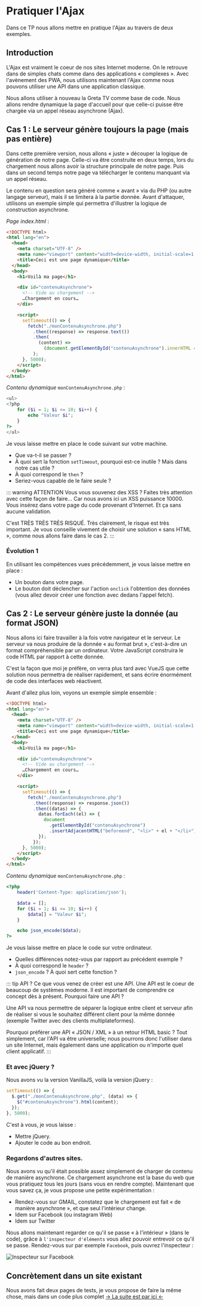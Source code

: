 # Pratiquer l'Ajax

Dans ce TP nous allons mettre en pratique l'Ajax au travers de deux exemples.

## Introduction

L'Ajax est vraiment le coeur de nos sites Internet moderne. On le retrouve dans de simples chats comme dans des applications « complexes ». Avec l'avènement des PWA, nous utilisons maintenant l'Ajax comme nous pouvons utiliser une API dans une application classique.

Nous allons utiliser à nouveau la Greta TV comme base de code. Nous allons rendre dynamique la page d'accueil pour que celle-ci puisse être chargée via un appel réseau asynchrone (Ajax).

## Cas 1 : Le serveur génère toujours la page (mais pas entière)

Dans cette première version, nous allons « juste » découper la logique de génération de notre page. Celle-ci va être construite en deux temps, lors du chargement nous allons avoir la structure principale de notre page. Puis dans un second temps notre page va télécharger le contenu manquant via un appel réseau.

Le contenu en question sera généré comme « avant » via du PHP (ou autre langage serveur), mais il se limitera à la partie donnée. Avant d'attaquer, utilisons un exemple simple qui permettra d'illustrer la logique de construction asynchrone.

_Page index.html_ :

```html
<!DOCTYPE html>
<html lang="en">
  <head>
    <meta charset="UTF-8" />
    <meta name="viewport" content="width=device-width, initial-scale=1.0" />
    <title>Ceci est une page dynamique</title>
  </head>
  <body>
    <h1>Voilà ma page</h1>

    <div id="contenuAsynchrone">
      <!-- Vide au chargement -->
      …Chargement en cours…
    </div>

    <script>
      setTimeout(() => {
        fetch("./monContenuAsynchrone.php")
          .then((response) => response.text())
          .then(
            (content) =>
              (document.getElementById("contenuAsynchrone").innerHTML = content)
          );
      }, 5000);
    </script>
  </body>
</html>
```

_Contenu dynamique_ `monContenuAsynchrone.php` :

```php
<ul>
<?php
    for ($i = 1; $i <= 10; $i++) {
        echo "Valeur $i";
    }
?>
</ul>
```

Je vous laisse mettre en place le code suivant sur votre machine.

- Que va-t-il se passer ?
- À quoi sert la fonction `setTimeout`, pourquoi est-ce inutile ? Mais dans notre cas utile ?
- À quoi correspond le `then` ?
- Seriez-vous capable de le faire seule ?

::: warning ATTENTION
Vous vous souvenez des XSS ? Faites très attention avec cette façon de faire… Car nous avons ici un XSS puissance 10000. Vous insérez dans votre page du code provenant d'Internet. Et ça sans aucune validation.

C'est TRÈS TRÈS TRÈS RISQUÉ. Très clairement, le risque est très important. Je vous conseille vivement de choisir une solution « sans HTML », comme nous allons faire dans le cas 2.
:::

### Évolution 1

En utilisant les compétences vues précédemment, je vous laisse mettre en place :

- Un bouton dans votre page.
- Le bouton doit déclencher sur l'action `onclick` l'obtention des données (vous allez devoir créer une fonction avec dedans l'appel fetch).

## Cas 2 : Le serveur génère juste la donnée (au format JSON)

Nous allons ici faire travailler à la fois votre navigateur et le serveur. Le serveur va nous produire de la donnée « au format brut », c'est-à-dire un format compréhensible par un ordinateur. Votre JavaScript construira le code HTML par rapport à cette donnée.

C'est la façon que moi je préfère, on verra plus tard avec VueJS que cette solution nous permettra de réaliser rapidement, et sans écrire énormément de code des interfaces web réactivent.

Avant d'allez plus loin, voyons un exemple simple ensemble :

```html
<!DOCTYPE html>
<html lang="en">
  <head>
    <meta charset="UTF-8" />
    <meta name="viewport" content="width=device-width, initial-scale=1.0" />
    <title>Ceci est une page dynamique</title>
  </head>
  <body>
    <h1>Voilà ma page</h1>

    <div id="contenuAsynchrone">
      <!-- Vide au chargement -->
      …Chargement en cours…
    </div>

    <script>
      setTimeout(() => {
        fetch("./monContenuAsynchrone.php")
          .then((response) => response.json())
          .then((datas) => {
            datas.forEach((el) => {
              document
                .getElementById("contenuAsynchrone")
                .insertAdjacentHTML("beforeend", "<li>" + el + "</li>");
            });
          });
      }, 5000);
    </script>
  </body>
</html>
```

_Contenu dynamique_ `monContenuAsynchrone.php` :

```php
<?php
    header('Content-Type: application/json');

    $data = [];
    for ($i = 1; $i <= 10; $i++) {
        $data[] = "Valeur $i";
    }

    echo json_encode($data);
?>
```

Je vous laisse mettre en place le code sur votre ordinateur.

- Quelles différences notez-vous par rapport au précédent exemple ?
- À quoi correspond le `header` ?
- `json_encode` ? À quoi sert cette fonction ?

::: tip API ?
Ce que vous venez de créer est une API. Une API est le coeur de beaucoup de systèmes moderne. Il est important de comprendre ce concept dès à présent. Pourquoi faire une API ?

Une API va nous permettre de séparer la logique entre client et serveur afin de réaliser si vous le souhaitez différent client pour la même donnée (exemple Twitter avec des clients multiplateformes).

Pourquoi préférer une API « JSON / XML » à un retour HTML basic ? Tout simplement, car l'API va être universelle; nous pourrons donc l'utiliser dans un site Internet, mais également dans une application ou n'importe quel client applicatif.
:::

### Et avec jQuery ?

Nous avons vu la version VanillaJS, voilà la version jQuery :

```js
setTimeout(() => {
  $.get("./monContenuAsynchrone.php", (data) => {
    $("#contenuAsynchrone").html(content);
  });
}, 5000);
```

C'est à vous, je vous laisse :

- Mettre jQuery.
- Ajouter le code au bon endroit.

### Regardons d'autres sites.

Nous avons vu qu'il était possible assez simplement de charger de contenu de manière asynchrone. Ce chargement asynchrone est la base du web que vous pratiquez tous les jours (sans vous en rendre compte). Maintenant que vous savez ça, je vous propose une petite expérimentation :

- Rendez-vous sur GMAIL, constatez que le chargement est fait « de manière asynchrone », et que seul l'intérieur change.
- Idem sur Facebook (ou instagram Web)
- Idem sur Twitter

Nous allons maintenant regarder ce qu'il se passe « à l'intérieur » (dans le code), grâce à `l'inspecteur d'éléments` vous allez pouvoir entrevoir ce qu'il se passe. Rendez-vous sur par exemple `Facebook`, puis ouvrez l'inspecteur :

![Inspecteur sur Facebook](./res/inspecteur_fb.png)

## Concrètement dans un site existant

Nous avons fait deux pages de tests, je vous propose de faire la même chose, mais dans un code plus complet [→ La suite est par ici ←](./tp4.1.md)

